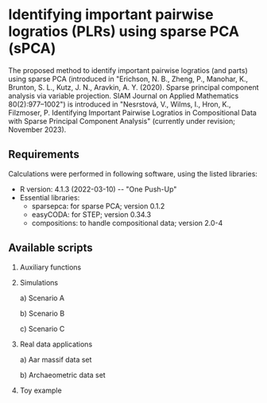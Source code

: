 # Identifying important pairwise logratios (PLRs) using sparse PCA (sPCA)
The proposed method to identify important pairwise logratios (and parts) using sparse PCA (introduced in "Erichson, N. B., Zheng, P., Manohar, K., Brunton, S. L., Kutz, J. N., Aravkin, A. Y. (2020). Sparse principal component analysis via variable projection. SIAM Journal on Applied Mathematics 80(2):977–1002") is introduced in "Nesrstová, V., Wilms, I., Hron, K., Filzmoser, P. Identifying Important Pairwise Logratios in Compositional Data with Sparse Principal Component Analysis" (currently under revision; November 2023).

## Requirements
Calculations were performed in following software, using the listed libraries:
- R version: 4.1.3 (2022-03-10) -- "One Push-Up"
- Essential libraries:
    - sparsepca: for sparse PCA; version 0.1.2
    - easyCODA: for STEP; version 0.34.3
    - compositions: to handle compositional data; version 2.0-4

## Available scripts
1. Auxiliary functions
2. Simulations

   a) Scenario A

   b) Scenario B

   c) Scenario C
4. Real data applications

   a) Aar massif data set

   b) Archaeometric data set
6. Toy example
